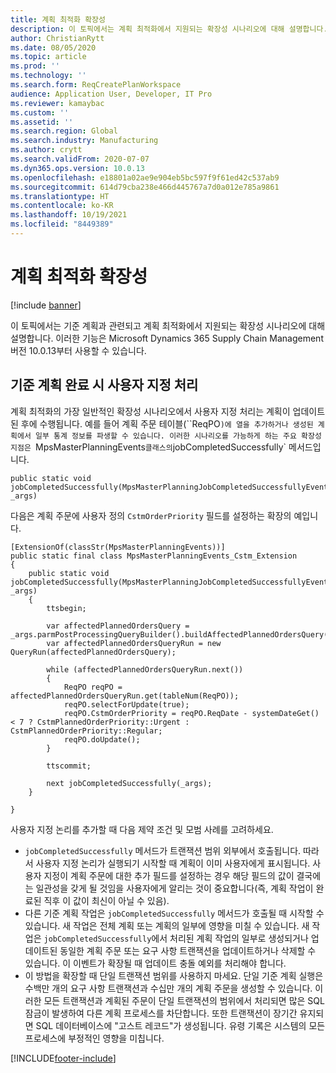 ```yaml
---
title: 계획 최적화 확장성
description: 이 토픽에서는 계획 최적화에서 지원되는 확장성 시나리오에 대해 설명합니다.
author: ChristianRytt
ms.date: 08/05/2020
ms.topic: article
ms.prod: ''
ms.technology: ''
ms.search.form: ReqCreatePlanWorkspace
audience: Application User, Developer, IT Pro
ms.reviewer: kamaybac
ms.custom: ''
ms.assetid: ''
ms.search.region: Global
ms.search.industry: Manufacturing
ms.author: crytt
ms.search.validFrom: 2020-07-07
ms.dyn365.ops.version: 10.0.13
ms.openlocfilehash: e18801a02ae9e904eb5bc597f9f61ed42c537ab9
ms.sourcegitcommit: 614d79cba238e466d445767a7d0a012e785a9861
ms.translationtype: HT
ms.contentlocale: ko-KR
ms.lasthandoff: 10/19/2021
ms.locfileid: "8449389"
---
```

# <a name="planning-optimization-extensibility"></a>계획 최적화 확장성

[!include [banner](../../includes/banner.md)]

이 토픽에서는 기준 계획과 관련되고 계획 최적화에서 지원되는 확장성 시나리오에 대해 설명합니다. 이러한 기능은 Microsoft Dynamics 365 Supply Chain Management 버전 10.0.13부터 사용할 수 있습니다.

## <a name="custom-processing-when-master-planning-is-completed"></a>기준 계획 완료 시 사용자 지정 처리

계획 최적화의 가장 일반적인 확장성 시나리오에서 사용자 지정 처리는 계획이 업데이트된 후에 수행됩니다. 예를 들어 계획 주문 테이블(``ReqPO`)에 열을 추가하거나 생성된 계획에서 일부 통계 정보를 파생할 수 있습니다. 이러한 시나리오를 가능하게 하는 주요 확장성 지점은 `MpsMasterPlanningEvents` 클래스의 `jobCompletedSuccessfully` 메서드입니다.

```X++
public static void jobCompletedSuccessfully(MpsMasterPlanningJobCompletedSuccessfullyEventArgs _args)
```

다음은 계획 주문에 사용자 정의 `CstmOrderPriority` 필드를 설정하는 확장의 예입니다.

```X++
[ExtensionOf(classStr(MpsMasterPlanningEvents))]
public static final class MpsMasterPlanningEvents_Cstm_Extension
{
    public static void jobCompletedSuccessfully(MpsMasterPlanningJobCompletedSuccessfullyEventArgs _args)
    {
        ttsbegin;

        var affectedPlannedOrdersQuery = _args.parmPostProcessingQueryBuilder().buildAffectedPlannedOrdersQuery();
        var affectedPlannedOrdersQueryRun = new QueryRun(affectedPlannedOrdersQuery);

        while (affectedPlannedOrdersQueryRun.next())
        {
            ReqPO reqPO = affectedPlannedOrdersQueryRun.get(tableNum(ReqPO));
            reqPO.selectForUpdate(true);
            reqPO.CstmOrderPriority = reqPO.ReqDate - systemDateGet() < 7 ? CstmPlannedOrderPriority::Urgent : CstmPlannedOrderPriority::Regular;
            reqPO.doUpdate();
        }

        ttscommit;

        next jobCompletedSuccessfully(_args);
    }

}
```

사용자 지정 논리를 추가할 때 다음 제약 조건 및 모범 사례를 고려하세요.

- `jobCompletedSuccessfully` 메서드가 트랜잭션 범위 외부에서 호출됩니다. 따라서 사용자 지정 논리가 실행되기 시작할 때 계획이 이미 사용자에게 표시됩니다. 사용자 지정이 계획 주문에 대한 추가 필드를 설정하는 경우 해당 필드의 값이 결국에는 일관성을 갖게 될 것임을 사용자에게 알리는 것이 중요합니다(즉, 계획 작업이 완료된 직후 이 값이 최신이 아닐 수 있음).
- 다른 기준 계획 작업은 `jobCompletedSuccessfully` 메서드가 호출될 때 시작할 수 있습니다. 새 작업은 전체 계획 또는 계획의 일부에 영향을 미칠 수 있습니다. 새 작업은 `jobCompletedSuccessfully`에서 처리된 계획 작업의 일부로 생성되거나 업데이트된 동일한 계획 주문 또는 요구 사항 트랜잭션을 업데이트하거나 삭제할 수 있습니다. 이 이벤트가 확장될 때 업데이트 충돌 예외를 처리해야 합니다.
- 이 방법을 확장할 때 단일 트랜잭션 범위를 사용하지 마세요. 단일 기준 계획 실행은 수백만 개의 요구 사항 트랜잭션과 수십만 개의 계획 주문을 생성할 수 있습니다. 이러한 모든 트랜잭션과 계획된 주문이 단일 트랜잭션의 범위에서 처리되면 많은 SQL 잠금이 발생하여 다른 계획 프로세스를 차단합니다. 또한 트랜잭션이 장기간 유지되면 SQL 데이터베이스에 "고스트 레코드"가 생성됩니다. 유령 기록은 시스템의 모든 프로세스에 부정적인 영향을 미칩니다.


[!INCLUDE[footer-include](../../../includes/footer-banner.md)]